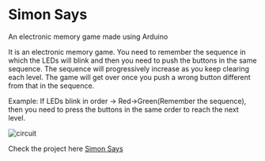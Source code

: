 # Simon Says

An electronic memory game made using Arduino


It is an electronic memory game. You need to remember the sequence in which the LEDs will blink and then you need to push the buttons in the same sequence. The sequence will progressively increase as you keep clearing each level. The game will get over once you push a wrong button different from that in the sequence.

Example: If LEDs blink in order -> Red->Green(Remember the sequence), then you need to press the buttons in the same order to reach the next level.

![circuit](https://user-images.githubusercontent.com/31285713/48096830-4ba8bf00-e23e-11e8-9f72-71c65f1cae1b.png)

Check the project here [Simon Says](https://www.tinkercad.com/things/1WkaLdHzIxe)
